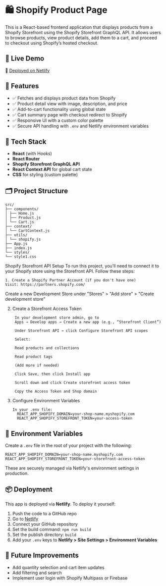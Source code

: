 # 🛍️ Shopify Product Page

This is a React-based frontend application that displays products from a Shopify Storefront using the Shopify Storefront GraphQL API. It allows users to browse products, view product details, add them to a cart, and proceed to checkout using Shopify’s hosted checkout.

## 🚀 Live Demo

🔗 [Deployed on Netlify](https://snazzy-wisp-0caef2.netlify.app/)

## 📸 Features

- ✅ Fetches and displays product data from Shopify
- ✅ Product detail view with image, description, and price
- ✅ Add-to-cart functionality using global state
- ✅ Cart summary page with checkout redirect to Shopify
- ✅ Responsive UI with a custom color palette
- ✅ Secure API handling with `.env` and Netlify environment variables

## 🧩 Tech Stack

- **React** (with Hooks)
- **React Router**
- **Shopify Storefront GraphQL API**
- **React Context API** for global cart state
- **CSS** for styling (custom palette)

## 🗂️ Project Structure

    src/
    ├── components/
    │ ├── Home.js
    │ ├── Product.js
    │ └── Cart.js
    ├── context/
    │ └── CartContext.js
    ├── utils/
    │ └── shopify.js
    ├── App.js
    ├── index.js
    └── styles/
    └── style1.css

Shopify Storefront API Setup
To run this project, you’ll need to connect it to your Shopify store using the Storefront API. Follow these steps:

    1. Create a Shopify Partner Account (if you don't have one)
    Visit: https://partners.shopify.com/

Create a new Development Store under "Stores" > "Add store" > "Create development store"

2. Create a Storefront Access Token
   
        In your development store admin, go to
        Apps → Develop apps → Create a new app (e.g., “Storefront Client”)
        
        Under Storefront API → click Configure Storefront API scopes
        
        Select:
        
        Read products and collections
        
        Read product tags
        
        (Add more if needed)
        
        Click Save, then click Install app

        Scroll down and click Create storefront access token

        Copy the Access Token and Shop domain

 3. Configure Environment Variables

        In your .env file:
          REACT_APP_SHOPIFY_DOMAIN=your-shop-name.myshopify.com
          REACT_APP_SHOPIFY_STOREFRONT_TOKEN=your-access-token
   
    
## 🔐 Environment Variables

Create a `.env` file in the root of your project with the following:

    REACT_APP_SHOPIFY_DOMAIN=your-shop-name.myshopify.com
    REACT_APP_SHOPIFY_STOREFRONT_TOKEN=your-storefront-access-token


These are securely managed via Netlify's environment settings in production.

## 📦 Deployment

This app is deployed via **Netlify**. To deploy it yourself:

1. Push the code to a GitHub repo
2. Go to [Netlify](https://netlify.com/)
3. Connect your GitHub repository
4. Set the build command: `npm run build`
5. Set the publish directory: `build`
6. Add your `.env` keys to **Netlify > Site Settings > Environment Variables**

## 🧪 Future Improvements

- Add quantity selection and cart item updates
- Add filtering and search
- Implement user login with Shopify Multipass or Firebase

 
